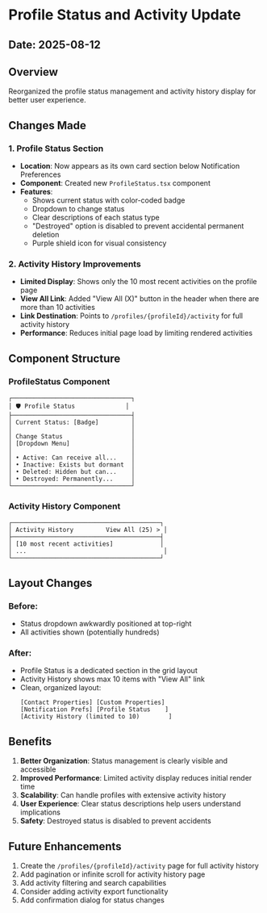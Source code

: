 # Profile Status and Activity Update

## Date: 2025-08-12

## Overview
Reorganized the profile status management and activity history display for better user experience.

## Changes Made

### 1. Profile Status Section
- **Location**: Now appears as its own card section below Notification Preferences
- **Component**: Created new `ProfileStatus.tsx` component
- **Features**:
  - Shows current status with color-coded badge
  - Dropdown to change status
  - Clear descriptions of each status type
  - "Destroyed" option is disabled to prevent accidental permanent deletion
  - Purple shield icon for visual consistency

### 2. Activity History Improvements
- **Limited Display**: Shows only the 10 most recent activities on the profile page
- **View All Link**: Added "View All (X)" button in the header when there are more than 10 activities
- **Link Destination**: Points to `/profiles/{profileId}/activity` for full activity history
- **Performance**: Reduces initial page load by limiting rendered activities

## Component Structure

### ProfileStatus Component
```
┌─────────────────────────────────┐
│ 🛡️ Profile Status              │
├─────────────────────────────────┤
│ Current Status: [Badge]         │
│                                 │
│ Change Status                   │
│ [Dropdown Menu]                 │
│                                 │
│ • Active: Can receive all...    │
│ • Inactive: Exists but dormant  │
│ • Deleted: Hidden but can...    │
│ • Destroyed: Permanently...     │
└─────────────────────────────────┘
```

### Activity History Component
```
┌─────────────────────────────────────────┐
│ Activity History         View All (25) > │
├─────────────────────────────────────────┤
│ [10 most recent activities]             │
│ ...                                      │
└─────────────────────────────────────────┘
```

## Layout Changes

### Before:
- Status dropdown awkwardly positioned at top-right
- All activities shown (potentially hundreds)

### After:
- Profile Status is a dedicated section in the grid layout
- Activity History shows max 10 items with "View All" link
- Clean, organized layout:
  ```
  [Contact Properties] [Custom Properties]
  [Notification Prefs] [Profile Status    ]
  [Activity History (limited to 10)        ]
  ```

## Benefits

1. **Better Organization**: Status management is clearly visible and accessible
2. **Improved Performance**: Limited activity display reduces initial render time
3. **Scalability**: Can handle profiles with extensive activity history
4. **User Experience**: Clear status descriptions help users understand implications
5. **Safety**: Destroyed status is disabled to prevent accidents

## Future Enhancements

1. Create the `/profiles/{profileId}/activity` page for full activity history
2. Add pagination or infinite scroll for activity history page
3. Add activity filtering and search capabilities
4. Consider adding activity export functionality
5. Add confirmation dialog for status changes




